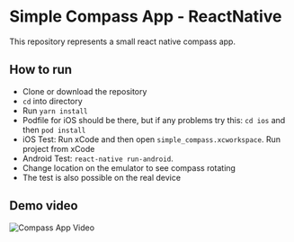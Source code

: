 # Simple Compass App - ReactNative

This repository represents a small react native compass app.


## How to run

- Clone or download the repository
- `cd` into directory
- Run `yarn install`
- Podfile for iOS should be there, but if any problems try this: `cd ios` and then `pod install`
- iOS Test: Run xCode and then open `simple_compass.xcworkspace`. Run project from xCode
- Android Test:  `react-native run-android`.
- Change location on the emulator to see compass rotating 
- The test is also possible on the real device

## Demo video

![Compass App Video](https://drive.google.com/open?id=1zR2obhhDhQLGPRjIccEp19ZyJO4mUHHE)
